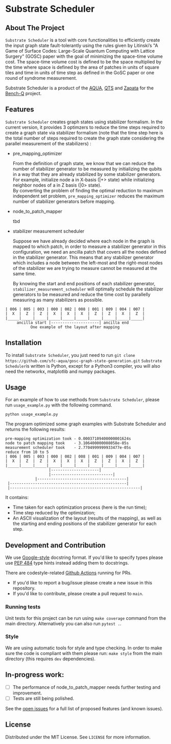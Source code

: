 # Substrate Scheduler

## About The Project

`Substrate Scheduler` is a tool with core functionalities to efficiently create the input graph state fault-tolerantly using the rules given by Litinski’s "A Game of Surface Codes: Large-Scale Quantum Computing with Lattice Surgery" (GOSC) paper with the goal of minimizing the space-time volume cost.  The space-time volume cost is defined to be the space multiplied by the time where space is defined by the area of patches in units of square tiles and time in units of time step as defined in the GoSC paper or one round of syndrome measurement. 

Substrate Scheduler is a product of the [AQUA](https://aqua.sfc.wide.ad.jp/), [QTS](https://quantumts.org) and [Zapata](https://www.zapatacomputing.com) for the [Bench-Q](https://quantumts.org/bench-q/) project.

<!---
- core functionalities required to run experiments, such as the `Circuit` class.
- interfaces for implementing other Orquestra modules, such as quantum backends.
- basic data structures and functions for quantum computing.
--->

## Features

`Substrate Scheduler` creates graph states using stabilizer formalism. In the current version, it provides 3 optimzers to reduce the time steps required to create a graph state via stabilizer formalism (note that the time step here is the total number of steps required to create the graph state considering the parallel measurement of the stabilizers) :

- pre_mapping_optimizer

    From the definition of graph state, we know that we can reduce the number of stabilizer generator to be measured by initializing the qubits in a way that they are already stabilized by some stabilizer generators. For example, initialize node a in X-basis (|+> state) while initializing neighbor nodes of a in Z basis (|0> state).  
    By converting the problem of finding the optimal reduction to maximum independent set problem, `pre_mapping_optimizer` reduces the maximum number of stabilizer generators before mapping.

- node_to_patch_mapper

    tbd

- stabilizer measurement scheduler

    Suppose we have already decided where each node in the graph is mapped to which patch, in order to measure a stabilizer generator in this configuration, we need an ancilla patch that covers all the nodes defined in the stabilizer generator. This means that any stabilizer generator which includes a node between the left-most and the right-most nodes of the stabilizer we are trying to measure cannot be measured at the same time. 

    By knowing the start and end positions of each stabilizer generator, `stabilizer_measurement_scheduler` will optimally schedule the stabilizer generators to be measured and reduce the time cost by parallelly measuring as many stabilizers as possible.
    
```
| 006 | 005 | 003 | 000 | 002 | 008 | 001 | 009 | 004 | 007 |
|  X  |  Z  |  Z  |  X  |  X  |  X  |  Z  |  Z  |  X  |  Z  |
|_____|_____|_____|_____|_____|_____|_____|_____|_____|_____|
     ancilla start |---------------------| ancilla end
           One example of the layout after mapping
```

## Installation

<!---Even though it's intended to be used with Orquestra, `orquestra-quantum` can be also used as a standalone Python module.
To install it, you just need to run `pip install .` from the main directory.--->

To install `Substrate Scheduler`, you just need to run `git clone https://github.com/sfc-aqua/gosc-graph-state-generation.git` 
`Substrate Scheduler`is written is Python, except for a Python3 compiler, you will also need the networkx, matplotlib and numpy packages.

## Usage
<!---
Here's an example of how to use methods from `orquestra-quantum` to run a circuit locally. The program runs a circuit with a single Hadamard gate 100 times and returns the results:

```python
from orquestra.quantum.circuits import H, Circuit
from orquestra.quantum.symbolic_simulator import SymbolicSimulator

def orquestra_quantum_example_function()
    circ = Circuit([H(0)])
    sim = SymbolicSimulator()
    nsamples = 100
    measurements = sim.run_circuit_and_measure(circ, nsamples)
    return measurements.get_counts()
```
--->
For an example of how to use methods from `Substrate Scheduler`, please run `usage_example.py` with the following command. 
```
python usage_example.py
```
The program optimized some graph examples with Substrate Scheduler and returns the following results:

```
pre-mapping optimization took - 0.00037109400000001624s
node to patch mapping took    - 3.106400000008058e-05s
measurement scheduler took    - 2.7704999999933477e-05s
reduce from 10 to 5
| 006 | 005 | 003 | 000 | 002 | 008 | 001 | 009 | 004 | 007 |
|  X  |  Z  |  Z  |  X  |  X  |  X  |  Z  |  Z  |  X  |  Z  |
|_____|_____|_____|_____|_____|_____|_____|_____|_____|_____|
                   |---------------------|
                   |---------------------------|
             |---------------------------------------|
 |---------------------------------------------------|
 |---------------------------------------------------------|
```
It contains:
- Time taken for each optimization process (here is the run time);
- Time step reduced by the optimization;
- An ASCII visualization of the layout (results of the mapping), as well as the starting and ending positions of the stabilizer generator for each step. 

## Development and Contribution

<!---To install the development version, run `pip install -e '.[dev]'` from the main directory. (if using MacOS, you will need single quotes around the []. If using windows, or Linux, you might not need the quotes).--->

We use [Google-style](https://sphinxcontrib-napoleon.readthedocs.io/en/latest/example_google.html) docstring format. If you'd like to specify types please use [PEP 484](https://www.python.org/dev/peps/pep-0484/) type hints instead adding them to docstrings.

There are codestyle-related [Github Actions](.github/workflows/style.yml) running for PRs. 

- If you'd like to report a bug/issue please create a new issue in this repository.
- If you'd like to contribute, please create a pull request to `main`.

### Running tests

Unit tests for this project can be run using `make coverage` command from the main directory.
Alternatively you can also run `pytest .`.

### Style

We are using automatic tools for style and type checking. In order to make sure the code is compliant with them please run: `make style` from the main directory (this requires `dev` dependencies).

<!---## Explain visualization techniques

### ascii visualization

### pictures
--->

## In-progress work:

- [ ] The performance of node_to_patch_mapper needs further testing and improvement.
- [ ] Tests are still being polished.

See the [open issues](https://github.com/sfc-aqua/gosc-graph-state-generation/issues) for a full list of proposed features (and known issues).

## License
Distributed under the MIT License. See `LICENSE` for more information.

